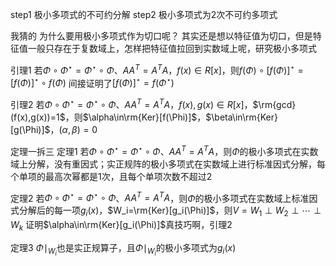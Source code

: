 step1 极小多项式的不可约分解
step2 极小多项式为2次不可约多项式

我猜的
为什么要用极小多项式作为切口呢？
其实还是想以特征值为切口，但是特征值一般只存在于复数域上，怎样把特征值拉回到实数域上呢，研究极小多项式

引理1 若$\Phi\circ\Phi^\star=\Phi^\star\circ\Phi$、$AA^T=A^TA$，$f(x)\in R[x]$，则$f(\Phi)\circ [f(\Phi)]^\star=[f(\Phi)]^\star\circ f(\Phi)$
间接证明了$[f(\Phi)]^\star=f(\Phi^\star)$

引理2 若$\Phi\circ\Phi^\star=\Phi^\star\circ\Phi$、$AA^T=A^TA$，$f(x),g(x)\in R[x]$，$\rm{gcd}(f(x),g(x))=1$，则$\alpha\in\rm{Ker}[f(\Phi)]$，$\beta\in\rm{Ker}[g(\Phi)]$，$(\alpha,\beta)=0$

定理一拆三
定理1 若$\Phi\circ\Phi^\star=\Phi^\star\circ\Phi$、$AA^T=A^TA$，则$\Phi$的极小多项式在实数域上分解，没有重因式；实正规阵的极小多项式在实数域上进行标准因式分解，每个单项的最高次幂都是1次，且每个单项次数不超过2

定理2 若$\Phi\circ\Phi^\star=\Phi^\star\circ\Phi$、$AA^T=A^TA$，则$\Phi$的极小多项式在实数域上标准因式分解后的每一项$g_i(x)$，$W_i=\rm{Ker}[g_i(\Phi)]$，则$V=W_1\perp W_2\perp\cdots\perp W_k$
证明$\alpha\in\rm{Ker}[g_i(\Phi)]$真技巧啊，引理2

定理3 $\Phi\mid_{W_i}$也是实正规算子，且$\Phi\mid_{W_i}$的极小多项式为$g_i(x)$
